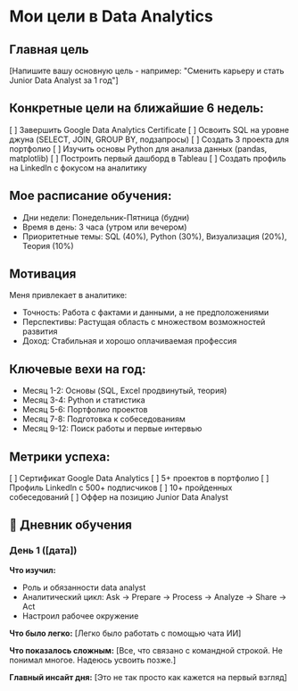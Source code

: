 # Мои цели в Data Analytics

## Главная цель
[Напишите вашу основную цель - например: "Сменить карьеру и стать Junior Data Analyst за 1 год"]

## Конкретные цели на ближайшие 6 недель:
[ ] Завершить Google Data Analytics Certificate
[ ] Освоить SQL на уровне джуна (SELECT, JOIN, GROUP BY, подзапросы)
[ ] Создать 3 проекта для портфолио
[ ] Изучить основы Python для анализа данных (pandas, matplotlib)
[ ] Построить первый дашборд в Tableau
[ ] Создать профиль на LinkedIn с фокусом на аналитику

## Мое расписание обучения:
- Дни недели: Понедельник-Пятница (будни)
- Время в день: 3 часа (утром или вечером)
- Приоритетные темы: SQL (40%), Python (30%), Визуализация (20%), Теория (10%)

## Мотивация
Меня привлекает в аналитике:

- Точность: Работа с фактами и данными, а не предположениями
- Перспективы: Растущая область с множеством возможностей развития
- Доход: Стабильная и хорошо оплачиваемая профессия

## Ключевые вехи на год:
- Месяц 1-2: Основы (SQL, Excel продвинутый, теория)
- Месяц 3-4: Python и статистика
- Месяц 5-6: Портфолио проектов
- Месяц 7-8: Подготовка к собеседованиям
- Месяц 9-12: Поиск работы и первые интервью

## Метрики успеха:
[ ] Сертификат Google Data Analytics
[ ] 5+ проектов в портфолио
[ ] Профиль LinkedIn с 500+ подписчиков
[ ] 10+ пройденных собеседований
[ ] Оффер на позицию Junior Data Analyst

## 📝 Дневник обучения

### День 1 ([дата])
**Что изучил:**
- Роль и обязанности data analyst
- Аналитический цикл: Ask → Prepare → Process → Analyze → Share → Act
- Настроил рабочее окружение

**Что было легко:**
[Легко было работать с помощью чата ИИ]

**Что показалось сложным:**
[Все, что связано с командной строкой. Не понимал многое. Надеюсь усвоить позже.]

**Главный инсайт дня:**
[Это не так просто как кажется на первый взгляд]